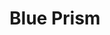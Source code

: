 ---
facebook: https://facebook.com/BluePrismOfficial
instagram: https://instagram.com/ssncblueprismofficial
linkedin: https://linkedin.com/company/blue-prism-limited/
logohandle: blueprism
sort: blueprism
title: Blue Prism
twitter: https://x.com/blue_prism
website: https://www.blueprism.com/
youtube: https://youtube.com/user/BluePrismLtd
---